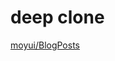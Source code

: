 # deep clone

[moyui/BlogPosts](https://github.com/moyui/BlogPosts/blob/master/2018/lodash%E6%B7%B1%E6%8B%B7%E8%B4%9D%E6%BA%90%E7%A0%81%E6%8E%A2%E7%A9%B6.md)